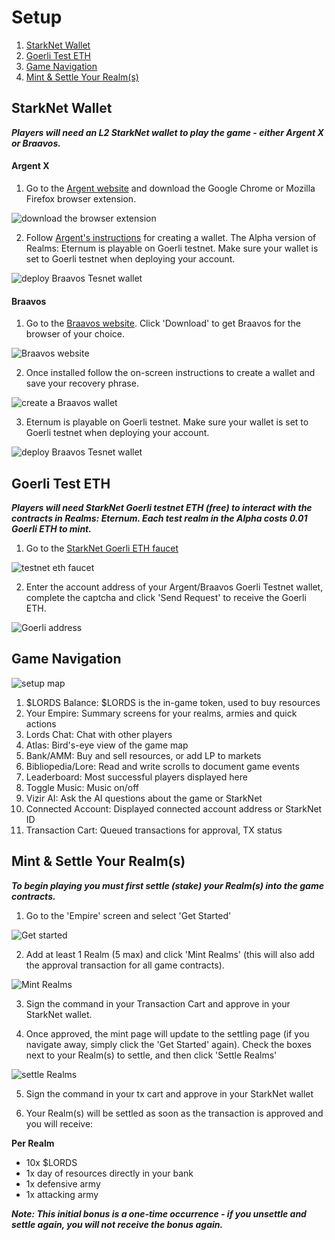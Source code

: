 # Setup

1. [StarkNet Wallet](./setup#StarkNet-Wallet)
2. [Goerli Test ETH](./setup#Goerli-Test-ETH)
3. [Game Navigation](./setup#Game-Navigation)
4. [Mint & Settle Your Realm(s)](./setup#Mint-&-Settle-Your-Realm(s))

## StarkNet Wallet

**_Players will need an L2 StarkNet wallet to play the game - either Argent X or Braavos._**

#### Argent X

1. Go to the [Argent website](https://www.argent.xyz/argent-x/) and download the Google Chrome or Mozilla Firefox browser extension.

![download the browser extension](static/img/alpha/argent-wallet.jpg)

2. Follow [Argent's instructions](https://www.argent.xyz/learn/what-is-argent-x/) for creating a wallet. The Alpha version of Realms: Eternum is playable on Goerli testnet. Make sure your wallet is set to Goerli testnet when deploying your account.

![deploy Braavos Tesnet wallet](static/img/alpha/braavos-3.png)


#### Braavos

1. Go to the [Braavos website](https://braavos.app/). Click 'Download' to get Braavos for the browser of your choice.

![Braavos website](static/img/alpha/braavos.jpg)

2. Once installed follow the on-screen instructions to create a wallet and save your recovery phrase.

![create a Braavos wallet](static/img/alpha/braavos-2.png)

3. Eternum is playable on Goerli testnet. Make sure your wallet is set to Goerli testnet when deploying your account.

![deploy Braavos Tesnet wallet](static/img/alpha/braavos-3.png)


## Goerli Test ETH

**_Players will need StarkNet Goerli testnet ETH (free) to interact with the contracts in Realms: Eternum. Each test realm in the Alpha costs 0.01 Goerli ETH to mint._**

1. Go to the [StarkNet Goerli ETH faucet](https://faucet.goerli.starknet.io/)

![testnet eth faucet](static/img/alpha/faucet.png)

2. Enter the account address of your Argent/Braavos Goerli Testnet wallet, complete the captcha and click 'Send Request' to receive the Goerli ETH.

![Goerli address](static/img/alpha/address.jpg)


## Game Navigation

![setup map](static/img/alpha/setup_map.png)

1. $LORDS Balance: $LORDS is the in-game token, used to buy resources
2. Your Empire: Summary screens for your realms, armies and quick actions
3. Lords Chat: Chat with other players
4. Atlas: Bird's-eye view of the game map
5. Bank/AMM: Buy and sell resources, or add LP to markets
6. Bibliopedia/Lore: Read and write scrolls to document game events
7. Leaderboard: Most successful players displayed here
8. Toggle Music: Music on/off
9. Vizir AI: Ask the AI questions about the game or StarkNet
10. Connected Account: Displayed connected account address or StarkNet ID
11. Transaction Cart: Queued transactions for approval, TX status


## Mint & Settle Your Realm(s)

**_To begin playing you must first settle (stake) your Realm(s) into the game contracts._**

1. Go to the 'Empire' screen and select 'Get Started'

![Get started](static/img/alpha/get-started.jpg)

2. Add at least 1 Realm (5 max) and click 'Mint Realms' (this will also add the approval transaction for all game contracts).

![Mint Realms](static/img/alpha/mint-realms.jpg)

3. Sign the command in your Transaction Cart and approve in your StarkNet wallet.

4. Once approved, the mint page will update to the settling page (if you navigate away, simply click the 'Get Started' again). Check the boxes next to your Realm(s) to settle, and then click 'Settle Realms'

![settle Realms](static/img/alpha/settle-realms.jpg)

5. Sign the command in your tx cart and approve in your StarkNet wallet

6. Your Realm(s) will be settled as soon as the transaction is approved and you will receive:

**Per Realm**
- 10x $LORDS
- 1x day of resources directly in your bank
- 1x defensive army
- 1x attacking army

**_Note: This initial bonus is a one-time occurrence - if you unsettle and settle again, you will not receive the bonus again._**
